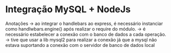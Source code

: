 # Integração MySQL + NodeJs


Anotações
-> ao integrar o handlebars ao express, é necessário instanciar como handlwbars.engine() após realizar o require do módulo.
-> é necessário estabelecer a conexão com o banco de dados a cada operação.
-> tive que usar a lib mysql2 para realizar a conexão já que a mysql não estava suportando a conexão com o servidor de banco de dados local
